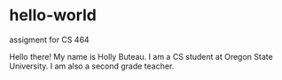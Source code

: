 # hello-world
assigment for CS 464

Hello there! My name is Holly Buteau. I am a CS student at Oregon State University. I am also a second grade teacher. 
